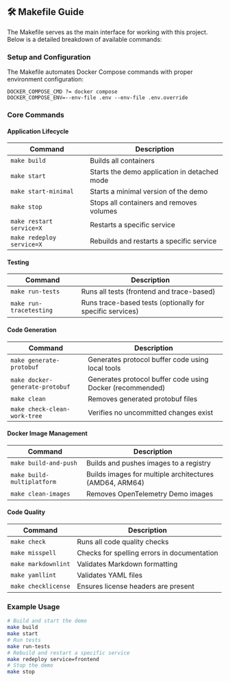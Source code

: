 ## 🛠️ Makefile Guide

The Makefile serves as the main interface for working with this project. Below is a detailed breakdown of available commands:

### Setup and Configuration

The Makefile automates Docker Compose commands with proper environment configuration:

```make
DOCKER_COMPOSE_CMD ?= docker compose
DOCKER_COMPOSE_ENV=--env-file .env --env-file .env.override
```

### Core Commands

#### Application Lifecycle

| Command | Description |
|---------|-------------|
| `make build` | Builds all containers |
| `make start` | Starts the demo application in detached mode |
| `make start-minimal` | Starts a minimal version of the demo |
| `make stop` | Stops all containers and removes volumes |
| `make restart service=X` | Restarts a specific service |
| `make redeploy service=X` | Rebuilds and restarts a specific service |

#### Testing

| Command | Description |
|---------|-------------|
| `make run-tests` | Runs all tests (frontend and trace-based) |
| `make run-tracetesting` | Runs trace-based tests (optionally for specific services) |

#### Code Generation

| Command | Description |
|---------|-------------|
| `make generate-protobuf` | Generates protocol buffer code using local tools |
| `make docker-generate-protobuf` | Generates protocol buffer code using Docker (recommended) |
| `make clean` | Removes generated protobuf files |
| `make check-clean-work-tree` | Verifies no uncommitted changes exist |

#### Docker Image Management

| Command | Description |
|---------|-------------|
| `make build-and-push` | Builds and pushes images to a registry |
| `make build-multiplatform` | Builds images for multiple architectures (AMD64, ARM64) |
| `make clean-images` | Removes OpenTelemetry Demo images |

#### Code Quality

| Command | Description |
|---------|-------------|
| `make check` | Runs all code quality checks |
| `make misspell` | Checks for spelling errors in documentation |
| `make markdownlint` | Validates Markdown formatting |
| `make yamllint` | Validates YAML files |
| `make checklicense` | Ensures license headers are present |

### Example Usage

```bash
# Build and start the demo
make build
make start
# Run tests
make run-tests
# Rebuild and restart a specific service
make redeploy service=frontend
# Stop the demo
make stop
```
